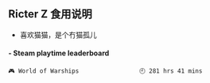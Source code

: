 ## Ricter Z 食用说明
- 喜欢猫猫，是个冇猫孤儿

<!-- steam-box start -->
#### - Steam playtime leaderboard
```text
🎮 World of Warships                 🕘 281 hrs 41 mins
```
<!-- Powered by https://github.com/YouEclipse/steam-box . -->
<!-- steam-box end -->
